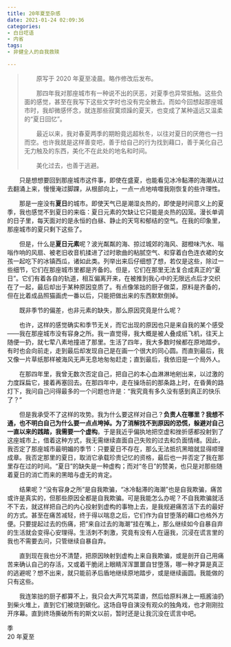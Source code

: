 ```yaml
---
title: 20年夏至杂感
date: 2021-01-24 02:09:36
categories: 
- 白日呓语
- 内省
tags:  
- 非健全人的自我救赎

---
```


> 　　原写于 2020 年夏至凌晨。略作修改后发布。
>
> 　　那四年我对那座城市有一种说不出的厌恶，对夏季也异常抵触。这些负面的感觉，甚至在我写下这些文字时也没有完全散去。而如今回想起那座城市时，我却微感怀念，就连那些寂寞烦躁的夏天，也变成了某种遥远又温柔的“夏日回忆”。
>
> 　　最近以来，我对春夏两季的期盼竟远超秋冬，以往对夏日的厌倦也一扫而空。也许我就是这样善变吧，善于给自己的行为找到藉口，善于美化自己无力触及的东西，美化不在此处的地名和时间。
>
> 　　美化过去，也善于逃避。

　　只是想想要回到那座城市这件事，即使在盛夏，也能看见冰冷黏滞的海潮从过去翻涌上来，慢慢淹过脚踝，从根部向上，一点一点地啃噬我刚恢复的些许理性。

　　那是一座没有**夏日**的城市。即使天气已是潮湿炎热的，即使是时间意义上的夏季，我也感觉不到夏日的来临：夏日元素的欠缺让它只能是炎热的囚笼。漫长单调的日子里，每天面对的是永恒的白昼、静止的天穹和郁结的空气。在我的印象里，那座城市的夏只剩下这些了。

<!--more-->

　　但是，什么是**夏日元素**呢？波光粼粼的海、掠过城郊的海风、甜橙味汽水、嗡嗡作响的风扇、被老旧收音机揉进了过时歌曲的粘腻空气、和穿着白色连衣裙的女孩一起吃下的冰镇西瓜，诸如此类。列举出来后仔细想了想，若仅是这些，除过一些细节，它们在那座城市里都是齐备的。但是，它们在那里无法复合成真正的“夏日”。它们有着各自的轨道，相互偏离开来，在被推到我心中的无限远点后才交织在了一起，最后却出于某种原因变质了。有点像笨拙的厨子做菜，原料是齐备的，但在比着成品照猫画虎一番以后，只能把做出来的东西默默倒掉。

　　既非季节的偏差，也非元素的缺失，那么原因究竟是什么呢？

　　也许，这样的感觉确实和季节无关，而它出现的原因也只是来自我的某个感受——我在那座城市没有容身之所。我一直觉得，我大概是被人叠成纸飞机，往天上随便一扔，就七荤八素地撞进了那里。生活了四年，我大多数时候都在原地踏步。有时也会向前走，走到最后却发现自己是在画一个很大的同心圆。而直到最后，我又像一片草纸那样被海风无声无息地匆匆赶走；直到最后，我依旧是一个局外人。

　　在那四年里，我曾无数次否定自己，把自己的本心血淋淋地剜出来，以过激的力度踩扁它，接着再塞回去。在那四年中，走在操场前的那条路上时，在昏黄的路灯下，我问自己问得最多的一个问题也许是：“我究竟有多久没有感到真正的快乐了？”

　　但是我承受不了这样的攻势。我为什么要这样对自己？**负责人在哪里？**我想不通，也不明白自己为什么要一点点垮掉。为了消解找不到原因的恐慌，躲避对自己一直以来的践踏，我需要一个**虚构**。于是我近乎偏执地把空虚和挫折感都投射到了这座城市上，借着这种方式，我无需继续直面自己失败的过去和负面情绪。因此，我否定了那座城市最明媚的季节：只要夏日不存在，那么无法抵抗黑暗就显得顺理成章。我否定那里的夏日，取消它承载珍贵记忆的资格，最后也一并否定了我在那里存在过的时间。“夏日”的缺失是一种虚构；而对“冬日”的赞美，也只是对那些随着夏日的消亡而来的黑暗与虚无的肯定。

　　结果呢？“没有容身之所”是自我欺骗，“冰冷黏滞的海潮”也是自我欺骗，痛苦或许是真实的，但那些原因全都是自我欺骗。可是我能怎么办呢？不自我欺骗就活不下去，就这样把自己的内心投射到虚构的事物上去，是我规避痛苦活下去的最好的方式。甚至在痛苦减轻，终于得以喘息之后，它们作为自甘堕落的藉口也格外方便。只要提起过去的伤痛，把“来自过去的海潮”挂在嘴上，那么继续如今自暴自弃的生活就会变得心安理得。生活刺不刺激，究竟有没有人在逼我，沉浸在谎言里的我也不需要去问，只管继续自暴自弃。

　　直到现在我也分不清楚，把原因映射到虚构上来自我欺骗，或是剖开自己用痛苦来确认自己的存活，又或着干脆闭上眼睛浑浑噩噩自甘堕落，哪一种才算是真正的逃避呢？想不出来，就只能前矛后盾地继续原地踏步，或是继续画圆。我能做的只有这些。

　　我连笨拙的厨子都算不上，我只会大声咒骂菜谱，然后给原料淋上一瓶酱油扔到柴火堆上，直到它们被烧到碳化。这场自导自演没有观众的独角戏，也才刚刚拉开序幕。直到终场撕破所有的斯文以前，暂时还是让我沉没在谎言中吧。

季  
20 年夏至